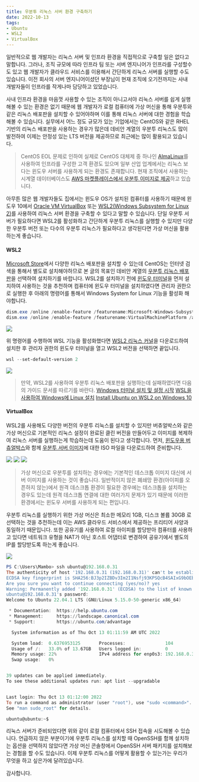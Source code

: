 ```yaml
---
title: 우분투 리눅스 서버 환경 구축하기
date: 2022-10-13
tags:
- Ubuntu
- WSL2
- VirtualBox
---
```


일반적으로 웹 개발자는 리눅스 서버 및 인프라 환경을 직접적으로 구축할 일은 없다고 말합니다. 그러나, 조직 규모에 따라 인프라 팀 또는 서버 엔지니어가 인프라를 구성할수도 있고 웹 개발자가 클라우드 서비스를 이용해서 간단하게 리눅스 서버를 실행할 수도 있습니다. 이전 회사의 서버 엔지니어이셨던 부장님이 현재 조직에 오기전까지는 사내 개발자들이 인프라를 작게나마 담당하고 있었습니다.

사내 인프라 환경을 마음껏 사용할 수 있는 조직이 아니고서야 리눅스 서버를 쉽게 실행해볼 수 있는 환경은 없기 때문에 웹 개발자가 로컬 컴퓨터에 가상 머신을 통해 우분투와 같은 리눅스 배포판을 설치할 수 있어야하며 이를 통해 리눅스 서버에 대한 경험을 학습해볼 수 있습니다. 실무에서 어느 정도 규모가 있는 기업에서는 CentOS와 같은 RHEL 기반의 리눅스 배포판을 사용하는 경우가 많은데 데비안 계열의 우분투 리눅스도 많이 발전하여 이제는 안정성 있는 LTS 버전을 제공하므로 최근에는 많이 활용되고 있습니다.

> CentOS EOL 문제로 인하여 실제로 CentOS 대체제 중 하나인 [AlmaLinux](https://almalinux.org/)를 사용하여 인프라를 구성한 고객 환경도 있으며 일부 산업 업계에서는 리눅스 보다는 윈도우 서버를 사용하게 되는 환경도 존재합니다. 현재 조직에서 사용하는 시계열 데이터베이스도 [AWS 마켓플레이스에서 우분투 이미지로 제공](https://aws.amazon.com/marketplace/pp/prodview-pscy5dov2ftms#pdp-overview)하고 있습니다.

아무튼 많은 웹 개발자들도 집에서는 윈도우 OS가 설치된 컴퓨터를 사용하기 때문에 윈도우 10에서 [Oracle VM VirtualBox](https://www.virtualbox.org/) 또는 [WSL2(Windows Subsystem for Linux 2)](https://learn.microsoft.com/ko-kr/windows/wsl/about)를 사용하여 리눅스 서버 환경을 구축할 수 있다고 말할 수 있습니다. 단일 우분투 서버가 필요하다면 WSL2를 활성화하고 간단하게 우분투 리눅스를 실행할 수 있지만 다양한 우분투 버전 또는 다수의 우분투 리눅스가 필요하다고 생각된다면 가상 머신을 활용하는게 좋습니다.

#### WSL2
[Microsoft Store](https://aka.ms/wslstore)에서 다양한 리눅스 배포판을 설치할 수 있는데 CentOS는 인터넷 검색을 통해서 별도로 설치해야하므로 본 글의 목표인 데비안 계열의 [우분투 리눅스 배포판](https://www.microsoft.com/store/productId/9PN20MSR04DW)을 선택하여 설치하기를 바랍니다. WSL2를 설치하기 전에 [윈도우 터미널](https://www.microsoft.com/store/productId/9N0DX20HK701)을 먼저 설치하여 사용하는 것을 추천하며 컴퓨터에 윈도우 터미널을 설치하였다면 관리자 권한으로 실행한 후 아래의 명령어를 통해서 Windows System for Linux 기능을 활성화 해야합니다.

```powershell
dism.exe /online /enable-feature /featurename:Microsoft-Windows-Subsystem-Linux /all /norestart
dism.exe /online /enable-feature /featurename:VirtualMachinePlatform /all /norestart
```

![](/images/posts/ubuntu-linux/01.png)

위 명령어를 수행하여 WSL 기능을 활성화했다면 [WSL2 리눅스 커널](https://wslstorestorage.blob.core.windows.net/wslblob/wsl_update_x64.msi)을 다운로드하여 설치한 후 관리자 권한의 윈도우 터미널을 열고 WSL2 버전을 선택하면 끝입니다.

```powershell
wsl --set-default-version 2
```

![](/images/posts/ubuntu-linux/02.png)

> 만약, WSL2를 사용하여 우분투 리눅스 배포판을 실행하는데 실패하였다면 다음의 가이드 문서를 따르기를 바란다.
> [Windows 터미널 설치 및 설정 시작](https://learn.microsoft.com/ko-kr/windows/terminal/install)
> [WSL을 사용하여 Windows에 Linux 설치](https://learn.microsoft.com/ko-kr/windows/wsl/install?source=recommendations)
> [Install Ubuntu on WSL2 on Windows 10](https://ubuntu.com/tutorials/install-ubuntu-on-wsl2-on-windows-10#1-overview)

#### VirtualBox
WSL2를 사용해도 다양한 버전의 우분투 리눅스를 설치할 수 있지만 버츄얼박스와 같은 가상 머신으로 기본적인 리눅스 설정이 완료된 클린 버전을 만들어두고 이미지를 복제하여 리눅스 서버를 실행하는게 학습하는데 도움이 된다고 생각합니다. 먼저, [윈도우용 버츄얼박스](https://www.virtualbox.org/wiki/Downloads)와 함께 [우분투 서버 이미지](https://ubuntu.com/download/server)에 대한 ISO 파일을 다운로드하여 준비합니다.

![](/images/posts/ubuntu-linux/03.png)
![](/images/posts/ubuntu-linux/04.png)
![](/images/posts/ubuntu-linux/05.png)

> 가상 머신으로 우분투를 설치하는 경우에는 기본적인 데스크톱 이미지 대신에 서버 이미지를 사용하는 것이 좋습니다. 일반적이지 않은 폐쇄망 환경(아이피를 오픈하지 않는)에서 원격 데스크톱 환경이 필요한 경우에는 데스크톱을 설치하는 경우도 있는데 원격 데스크톱 연결에 대한 여러가지 문제가 있기 때문에 이러한 환경에서는 윈도우 서버를 사용하게 되는 편입니다.

우분투 리눅스를 실행하기 위한 가상 머신은 최소한 메모리 1GB, 디스크 볼륨 30GB 로 선택하는 것을 추천하는데 이는 AWS 클라우드 서비스에서 제공하는 프리티어 사양과 동일하기 때문입니다. 또한 공유기를 사용하여 로컬 아이피를 할당받아 컴퓨터를 사용하고 있다면 네트워크 유형을 NAT가 아닌 호스트 어댑터로 변경하여 공유기에서 별도의 IP를 할당받도록 하는게 좋습니다.

![](/images/posts/ubuntu-linux/06.png)

```powershell
PS C:\Users\Mambo> ssh ubuntu@192.168.0.31
The authenticity of host '192.168.0.31 (192.168.0.31)' can't be established.
ECDSA key fingerprint is SHA256:BJ3p2IZBDv3Im2I1Nsfj93KPSQcB4SAIxG9bOEbTPCU.
Are you sure you want to continue connecting (yes/no)? yes
Warning: Permanently added '192.168.0.31' (ECDSA) to the list of known hosts.
ubuntu@192.168.0.31's password:
Welcome to Ubuntu 22.04.1 LTS (GNU/Linux 5.15.0-50-generic x86_64)

 * Documentation:  https://help.ubuntu.com
 * Management:     https://landscape.canonical.com
 * Support:        https://ubuntu.com/advantage

  System information as of Thu Oct 13 01:11:59 AM UTC 2022

  System load:  0.6376953125       Processes:               104
  Usage of /:   33.0% of 13.67GB   Users logged in:         0
  Memory usage: 22%                IPv4 address for enp0s3: 192.168.0.31
  Swap usage:   0%


39 updates can be applied immediately.
To see these additional updates run: apt list --upgradable


Last login: Thu Oct 13 01:12:00 2022
To run a command as administrator (user "root"), use "sudo <command>".
See "man sudo_root" for details.

ubuntu@ubuntu:~$
```

리눅스 서버가 준비되었다면 위와 같이 로컬 컴퓨터에서 SSH 접속을 시도해볼 수 있습니다. 언급하지 않은 부분이기에 우분투 리눅스를 설치할 때 OpenSSH를 함께 설치하는 옵션을 선택하지 않았다면 가상 머신 콘솔창에서 OpenSSH 서버 패키지를 설치해보는 경험을 할 수도 있습니다. 이제 우분투 리눅스를 어떻게 활용할 수 있는가는 우리가 무엇을 하고 싶은가에 달려있습니다. 

감사합니다.


